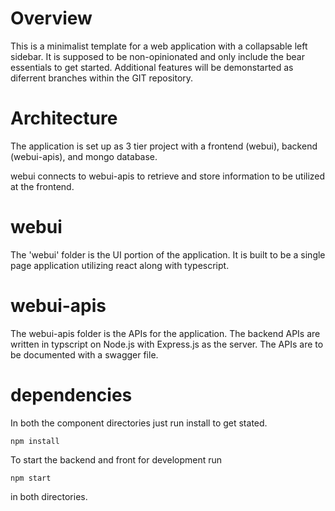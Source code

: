# Overview

This is a minimalist template for a web application with a collapsable left sidebar.  It is supposed to be non-opinionated and only include the bear essentials to get started.  Additional features will be demonstarted as diferrent branches within the GIT repository.

# Architecture

The application is set up as 3 tier project with a frontend (webui), backend (webui-apis), and mongo database.

webui connects to webui-apis to retrieve and store information to be utilized at the frontend.

# webui

The 'webui' folder is the UI portion of the application.  It is built to be a single page application utilizing react along with typescript.

# webui-apis

The webui-apis folder is the APIs for the application.  The backend APIs are written in typscript on Node.js with Express.js as the server.  The APIs are to be documented with a swagger file.

# dependencies

In both the component directories just run install to get stated.
```
npm install
```

To start the backend and front for development run
```
npm start
```
in both directories.